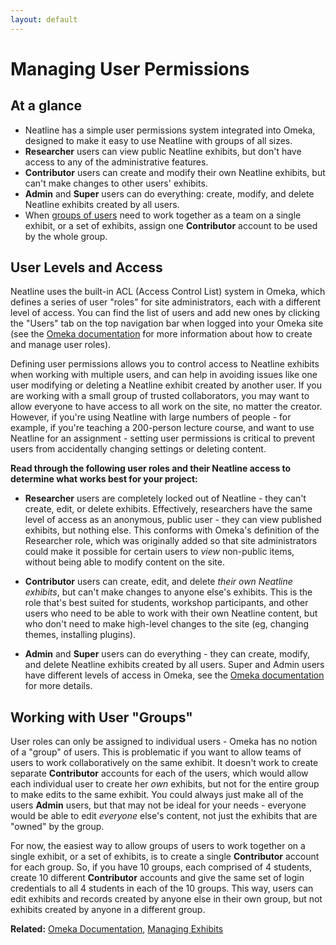 ```yaml
---
layout: default
---
```

# Managing User Permissions

## At a glance

  - Neatline has a simple user permissions system integrated into Omeka, designed to make it easy to use Neatline with groups of all sizes.
  - **Researcher** users can view public Neatline exhibits, but don't have access to any of the administrative features.
  - **Contributor** users can create and modify their own Neatline exhibits, but can't make changes to other users' exhibits.
  - **Admin** and **Super** users can do everything: create, modify, and delete Neatline exhibits created by all users.
  - When [groups of users](user-permissions.html#working-with-user-groups) need to work together as a team on a single exhibit, or a set of exhibits, assign one **Contributor** account to be used by the whole group.

## User Levels and Access

Neatline uses the built-in ACL (Access Control List) system in Omeka, which defines a series of user "roles" for site administrators, each with a different level of access. You can find the list of users and add new ones by clicking the "Users" tab on the top navigation bar when logged into your Omeka site (see the [Omeka documentation][omeka-acl] for more information about how to create and manage user roles). 

Defining user permissions allows you to control access to Neatline exhibits when working with multiple users, and can help in avoiding issues like one user modifying or deleting a Neatline exhibit created by another user. If you are working with a small group of trusted collaborators, you may want to allow everyone to have access to all work on the site, no matter the creator. However, if you're using Neatline with large numbers of people - for example, if you're teaching a 200-person lecture course, and want to use Neatline for an assignment - setting user permissions is critical to prevent users from accidentally changing settings or deleting content. 

**Read through the following user roles and their Neatline access to determine what works best for your project:**

- **Researcher** users are completely locked out of Neatline - they can't create, edit, or delete exhibits. Effectively, researchers have the same level of access as an anonymous, public user - they can view published exhibits, but nothing else. This conforms with Omeka's definition of the Researcher role, which was originally added so that site administrators could make it possible for certain users to _view_ non-public items, without being able to modify content on the site.

- **Contributor** users can create, edit, and delete _their own Neatline exhibits_, but can't make changes to anyone else's exhibits. This is the role that's best suited for students, workshop participants, and other users who need to be able to work with their own Neatline content, but who don't need to make high-level changes to the site (eg, changing themes, installing plugins).

- **Admin** and **Super** users can do everything - they can create, modify, and delete Neatline exhibits created by all users. Super and Admin users have different levels of access in Omeka, see the [Omeka documentation][omeka-acl] for more details. 

## Working with User "Groups\"

User roles can only be assigned to individual users - Omeka has no notion of a "group" of users. This is problematic if you want to allow teams of users to work collaboratively on the same exhibit. It doesn't work to create separate **Contributor** accounts for each of the users, which would allow each individual user to create her _own_ exhibits, but not for the entire group to make edits to the same exhibit. You could always just make all of the users **Admin** users, but that may not be ideal for your needs - everyone would be able to edit _everyone_ else's content, not just the exhibits that are "owned" by the group.

For now, the easiest way to allow groups of users to work together on a single exhibit, or a set of exhibits, is to create a single **Contributor** account for each group. So, if you have 10 groups, each comprised of 4 students, create 10 different **Contributor** accounts and give the same set of login credentials to all 4 students in each of the 10 groups. This way, users can edit exhibits and records created by anyone else in their own group, but not exhibits created by anyone in a different group.

**Related:** [Omeka Documentation][omeka-acl], [Managing Exhibits](managing-exhibits.html)

[omeka-acl]: http://omeka.org/codex/Managing_Users_2.0
